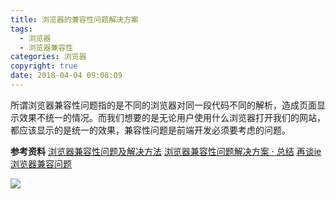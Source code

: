 ```yaml
---
title: 浏览器的兼容性问题解决方案
tags:
  - 浏览器
  - 浏览器兼容性
categories: 浏览器
copyright: true
date: 2018-04-04 09:08:09
---
```

所谓浏览器兼容性问题指的是不同的浏览器对同一段代码不同的解析，造成页面显示效果不统一的情况。而我们想要的是无论用户使用什么浏览器打开我们的网站，都应该显示的是统一的效果，兼容性问题是前端开发必须要考虑的问题。
<!--more-->

**参考资料**
[浏览器兼容性问题及解决方法](https://www.jianshu.com/c/422a8d74681a)
[浏览器兼容性问题解决方案 · 总结](https://juejin.im/post/59a3f2fe6fb9a0249471cbb4)
[再谈ie浏览器兼容问题](http://jartto.wang/2016/12/06/talk-about-ie-compatible-over-again/)


![](http://oankigr4l.bkt.clouddn.com/wexin.png)